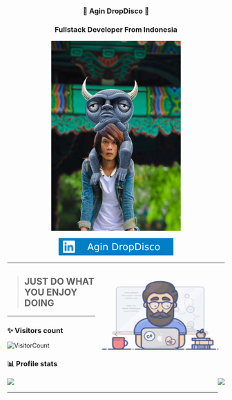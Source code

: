 <h3 align="center"> 👻 Agin DropDisco 👻</h3>
<h3 align="center">Fullstack Developer From Indonesia</h3>
<p align="center">
<img src="./me.jpg" alt="Agin DropDisco" height="440" width="300">
</p>

<p align="center"> 
<a href="https://linkedin.com/in/agin-dropdisco-5555b7171"><img alt="LinkedIn" src="./linkedin.svg"></a>
</p>

---------------------------------------------------------------------------------------------------------------------------------------------------------------------------------
<img align="right" height="200" width="300" src="dev.gif">

> ## JUST DO WHAT YOU ENJOY DOING 


---------------------------------------------------------------------------------------------------------------------------------------------------------------------------------
### ✨ Visitors count

![VisitorCount](https://profile-counter.glitch.me/Agin-DropDisco/count.svg)

### 📊 Profile stats

<img align="right" height="180em" src="https://github-readme-stats.vercel.app/api/top-langs/?username=Agin-DropDisco&show_icons=true&title_color=fff&icon_color=79ff97&text_color=9f9f9f&bg_color=151515&layout=compact&langs_count=7" />
<img height="180em" src="https://github-readme-stats.vercel.app/api?username=Agin-DropDisco&show_icons=true&title_color=fff&icon_color=79ff97&text_color=9f9f9f&bg_color=151515" />

-------------------------------------------------------------------------------------------------------------------------------------------------------------------------------
